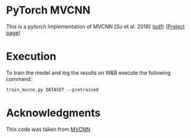 # PyTorch MVCNN  
This is a pytorch implementation of MVCNN [Su et al. 2018] ([pdf](https://arxiv.org/abs/1809.02560)) ([Project page](https://people.cs.umass.edu/~jcsu/papers/shape_recog/))

# Execution

To train the model and log the results on W&B execute the following command:

```
train_mvcnn.py DATASET --pretrained
```


# Acknowledgments
This code was taken from [MVCNN](https://github.com/jongchyisu/mvcnn_pytorch)

